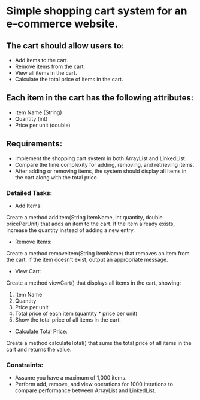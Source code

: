 # Simple shopping cart system for an e-commerce website. 

## The cart should allow users to:

* Add items to the cart.
* Remove items from the cart.
* View all items in the cart.
* Calculate the total price of items in the cart.

## Each item in the cart has the following attributes:

* Item Name (String)
* Quantity (int)
* Price per unit (double)

## Requirements:
- Implement the shopping cart system in both ArrayList and LinkedList.
- Compare the time complexity for adding, removing, and retrieving items.
- After adding or removing items, the system should display all items in the cart along with the total price.

### Detailed Tasks:
- Add Items:

Create a method addItem(String itemName, int quantity, double pricePerUnit) that adds an item to the cart.
If the item already exists, increase the quantity instead of adding a new entry.

- Remove Items:

Create a method removeItem(String itemName) that removes an item from the cart.
If the item doesn't exist, output an appropriate message.

- View Cart:

Create a method viewCart() that displays all items in the cart, showing:
1. Item Name
2. Quantity
3. Price per unit
3. Total price of each item (quantity * price per unit)
4. Show the total price of all items in the cart.

- Calculate Total Price:

Create a method calculateTotal() that sums the total price of all items in the cart and returns the value.
### Constraints:
- Assume you have a maximum of 1,000 items.
- Perform add, remove, and view operations for 1000 iterations to compare performance between ArrayList and LinkedList.